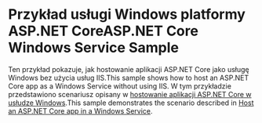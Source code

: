 # <a name="aspnet-core-windows-service-sample"></a><span data-ttu-id="f1c41-101">Przykład usługi Windows platformy ASP.NET Core</span><span class="sxs-lookup"><span data-stu-id="f1c41-101">ASP.NET Core Windows Service Sample</span></span>

<span data-ttu-id="f1c41-102">Ten przykład pokazuje, jak hostowanie aplikacji ASP.NET Core jako usługę Windows bez użycia usług IIS.</span><span class="sxs-lookup"><span data-stu-id="f1c41-102">This sample shows how to host an ASP.NET Core app as a Windows Service without using IIS.</span></span> <span data-ttu-id="f1c41-103">W tym przykładzie przedstawiono scenariusz opisany w [hostowanie aplikacji ASP.NET Core w usłudze Windows](https://docs.microsoft.com/aspnet/core/host-and-deploy/windows-service).</span><span class="sxs-lookup"><span data-stu-id="f1c41-103">This sample demonstrates the scenario described in [Host an ASP.NET Core app in a Windows Service](https://docs.microsoft.com/aspnet/core/host-and-deploy/windows-service).</span></span>

